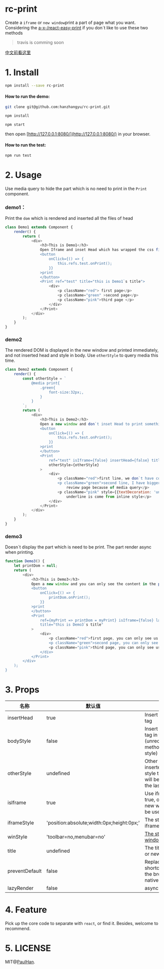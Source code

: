 
# rc-print

Create a `iframe` or `new window`print a part of page what you want. Considering the [a-x-/react-easy-print](https://github.com/a-x-/react-easy-print) if you don`t like to use these two methods

> travis is comming soon

[中文前看这里](./README_zh-CN.md)

# 1. Install

```sh
npm install --save rc-print
```

#### How to run the demo:

```sh
git clone git@github.com:hanzhangyu/rc-print.git

npm install

npm start
```

then open [http://127.0.0.1:8080/](http://127.0.0.1:8080/) in your browser.

#### How to run the test:

```sh
npm run test
```


# 2. Usage  

Use media query to hide the part which is no need to print in the `Print` component.

### demo1：
Print the `dom` which is rendered and inserted all the files of head
```js
class Demo1 extends Component {
    render() {
        return (
            <div>
                <h3>This is Demo1</h3>
                Open Iframe and inset Head which has wrapped the css file`s link to print something. <br />
                <button
                    onClick={() => {
                        this.refs.test.onPrint();
                    }}
                >print
                </button>
                <Print ref="test" title="this is Demo1`s title">
                    <div>
                        <p className="red"> first page</p>
                        <p className="green" >second page</p>
                        <p className="pink">third page </p>
                    </div>
                </Print>
            </div>
        );
    }
}
```
### demo2
The rendered DOM is displayed in the new window and printed immediately, and not inserted head and style in body. Use `otherStyle` to query media this time.
```js
class Demo2 extends Component {
    render() {
        const otherStyle = `
            @media print{
                .green{
                    font-size:32px;,
                }
            }
        `;
        return (
            <div>
                <h3>This is Demo2</h3>
                Open a new window and don`t inset Head to print something. <br />
                <button
                    onClick={() => {
                        this.refs.test.onPrint();
                    }}
                >print
                </button>
                <Print
                    ref="test" isIframe={false} insertHead={false} title="this is Demo2`s title"
                    otherStyle={otherStyle}
                >
                    <div>
                        <p className="red">first line, we don`t have color</p>
                        <p className="green">second line, I have bigger font-size in the print`s
                            review page because of media query</p>
                        <p className="pink" style={{textDecoration: 'underline'}}>third line, I have underline but my
                            underline is come from inline style</p>
                    </div>
                </Print>
            </div>
        );
    }
}
```
### demo3
Doesn`t display the part which is need to be print. The part render async when printing.
```js
function Demo3() {
    let printDom = null;
    return (
        <div>
            <h3>This is Demo3</h3>
            Open a new window and you can only see the content in the print`s page. <br />
            <button
                onClick={() => {
                    printDom.onPrint();
                }}
            >print
            </button>
            <Print
                ref={myPrint => printDom = myPrint} isIframe={false} lazyRender
                title="this is Demo3`s title"
            >
                <div>
                    <p className="red">first page, you can only see us in the print`s page</p>
                    <p className="green">second page, you can only see us in the print`s page</p>
                    <p className="pink">third page, you can only see us in the print`s page</p>
                </div>
            </Print>
        </div>
    );
}
```
# 3. Props
| 名称          | 默认值                      | 描述                      |
| -----------   | ----------------------------| --------------------------- |
| insertHead    | true              |    Insert the head tag             |
| bodyStyle     | false              |   Insert the style tag in the body (unrecommended method to write style)               | 
| otherStyle    | undefined              |  Other styles are inserted into the style tag which will be created in the last of head             |
| isIframe      | true     |   Use iframe if it`s true, otherwise new window will be used     |
| iframeStyle   | 'position:absolute;width:0px;height:0px;'   |   The style of iframe  |
| winStyle      | 'toolbar=no,menubar=no'          |   [The style of new window](https://developer.mozilla.org/en-US/docs/Web/API/Window/open#Window_features)          |
| title         | undefined                      |  The title of iframe or new window                      |
| preventDefault| false                      |  Replace the shortcut key of the browser's native print                    |
| lazyRender    | false                      |  async render                     |
# 4. Feature
Pick up the core code to separate with `react`, or find it. Besides, welcome to recommend.

# 5. LICENSE
MIT@[PaulHan](https://github.com/hanzhangyu).


